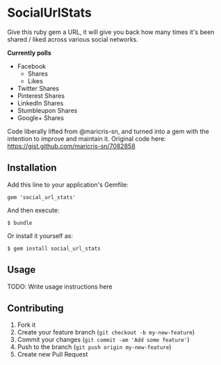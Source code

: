 # SocialUrlStats

Give this ruby gem a URL, it will give you back how many times it's been shared / liked across various social networks.

**Currently polls**

- Facebook 
  - Shares
  - Likes
- Twitter Shares
- Pinterest Shares
- LinkedIn Shares
- Stumbleupon Shares
- Google+ Shares

Code liberally lifted from @maricris-sn, and turned into a gem with the intention to improve and maintain it. Original code here: https://gist.github.com/maricris-sn/7082858

## Installation

Add this line to your application's Gemfile:

    gem 'social_url_stats'

And then execute:

    $ bundle

Or install it yourself as:

    $ gem install social_url_stats

## Usage

TODO: Write usage instructions here

## Contributing

1. Fork it
2. Create your feature branch (`git checkout -b my-new-feature`)
3. Commit your changes (`git commit -am 'Add some feature'`)
4. Push to the branch (`git push origin my-new-feature`)
5. Create new Pull Request